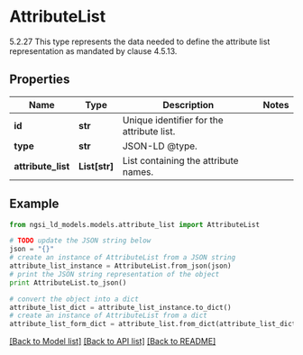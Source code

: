 # AttributeList

5.2.27 This type represents the data needed to define the attribute list representation as mandated by clause 4.5.13. 

## Properties
Name | Type | Description | Notes
------------ | ------------- | ------------- | -------------
**id** | **str** | Unique identifier for the attribute list.  | 
**type** | **str** | JSON-LD @type.  | 
**attribute_list** | **List[str]** | List containing the attribute names.  | 

## Example

```python
from ngsi_ld_models.models.attribute_list import AttributeList

# TODO update the JSON string below
json = "{}"
# create an instance of AttributeList from a JSON string
attribute_list_instance = AttributeList.from_json(json)
# print the JSON string representation of the object
print AttributeList.to_json()

# convert the object into a dict
attribute_list_dict = attribute_list_instance.to_dict()
# create an instance of AttributeList from a dict
attribute_list_form_dict = attribute_list.from_dict(attribute_list_dict)
```
[[Back to Model list]](../README.md#documentation-for-models) [[Back to API list]](../README.md#documentation-for-api-endpoints) [[Back to README]](../README.md)


